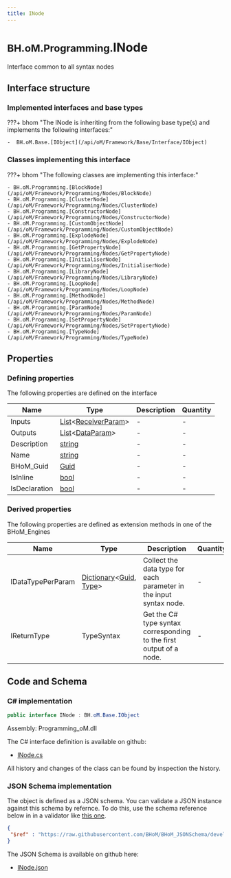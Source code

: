 ```yaml
---
title: INode
---
```


# <small>BH.oM.Programming.</small>**INode**

Interface common to all syntax nodes

## Interface structure

### Implemented interfaces and base types

???+ bhom "The INode is inheriting from the following base type(s) and implements the following interfaces:"

    -  BH.oM.Base.[IObject](/api/oM/Framework/Base/Interface/IObject)


### Classes implementing this interface

???+ bhom "The following classes are implementing this interface:"

    - BH.oM.Programming.[BlockNode](/api/oM/Framework/Programming/Nodes/BlockNode)
    - BH.oM.Programming.[ClusterNode](/api/oM/Framework/Programming/Nodes/ClusterNode)
    - BH.oM.Programming.[ConstructorNode](/api/oM/Framework/Programming/Nodes/ConstructorNode)
    - BH.oM.Programming.[CustomObjectNode](/api/oM/Framework/Programming/Nodes/CustomObjectNode)
    - BH.oM.Programming.[ExplodeNode](/api/oM/Framework/Programming/Nodes/ExplodeNode)
    - BH.oM.Programming.[GetPropertyNode](/api/oM/Framework/Programming/Nodes/GetPropertyNode)
    - BH.oM.Programming.[InitialiserNode](/api/oM/Framework/Programming/Nodes/InitialiserNode)
    - BH.oM.Programming.[LibraryNode](/api/oM/Framework/Programming/Nodes/LibraryNode)
    - BH.oM.Programming.[LoopNode](/api/oM/Framework/Programming/Nodes/LoopNode)
    - BH.oM.Programming.[MethodNode](/api/oM/Framework/Programming/Nodes/MethodNode)
    - BH.oM.Programming.[ParamNode](/api/oM/Framework/Programming/Nodes/ParamNode)
    - BH.oM.Programming.[SetPropertyNode](/api/oM/Framework/Programming/Nodes/SetPropertyNode)
    - BH.oM.Programming.[TypeNode](/api/oM/Framework/Programming/Nodes/TypeNode)


## Properties



### Defining properties

The following properties are defined on the interface

| Name             | Type             | Description      | Quantity         |
|------------------|------------------|------------------|------------------|
| Inputs | [List](https://learn.microsoft.com/en-us/dotnet/api/System.Collections.Generic.List-1?view=netstandard-2.0)&lt;[ReceiverParam](/api/oM/Framework/Programming/Params/ReceiverParam)&gt; | - | - |
| Outputs | [List](https://learn.microsoft.com/en-us/dotnet/api/System.Collections.Generic.List-1?view=netstandard-2.0)&lt;[DataParam](/api/oM/Framework/Programming/Params/DataParam)&gt; | - | - |
| Description | [string](https://learn.microsoft.com/en-us/dotnet/api/System.String?view=netstandard-2.0) | - | - |
| Name | [string](https://learn.microsoft.com/en-us/dotnet/api/System.String?view=netstandard-2.0) | - | - |
| BHoM_Guid | [Guid](https://learn.microsoft.com/en-us/dotnet/api/System.Guid?view=netstandard-2.0) | - | - |
| IsInline | [bool](https://learn.microsoft.com/en-us/dotnet/api/System.Boolean?view=netstandard-2.0) | - | - |
| IsDeclaration | [bool](https://learn.microsoft.com/en-us/dotnet/api/System.Boolean?view=netstandard-2.0) | - | - |


### Derived properties

The following properties are defined as extension methods in one of the BHoM_Engines

| Name             | Type             | Description      | Quantity         | Engine           |
|------------------|------------------|------------------|------------------|------------------|
| IDataTypePerParam | [Dictionary](https://learn.microsoft.com/en-us/dotnet/api/System.Collections.Generic.Dictionary-2?view=netstandard-2.0)&lt;[Guid](https://learn.microsoft.com/en-us/dotnet/api/System.Guid?view=netstandard-2.0), [Type](https://learn.microsoft.com/en-us/dotnet/api/System.Type?view=netstandard-2.0)&gt; | Collect the data type for each parameter in the input syntax node. | - | Programming_Engine |
| IReturnType | TypeSyntax | Get the C# type syntax corresponding to the first output of a node. | - | CSharp_Engine |


## Code and Schema

### C# implementation

``` C# title="C#"
public interface INode : BH.oM.Base.IObject
```

Assembly: Programming_oM.dll

The C# interface definition is available on github:

- [INode.cs](https://github.com/BHoM/BHoM/blob/develop/Programming_oM/Nodes\INode.cs)

All history and changes of the class can be found by inspection the history.
### JSON Schema implementation

The object is defined as a JSON schema. You can validate a JSON instance against this schema by refernce. To do this, use the schema reference below in in a validator like [this one](https://www.jsonschemavalidator.net/).

``` json title="JSON Schema"
{
 "$ref" : "https://raw.githubusercontent.com/BHoM/BHoM_JSONSchema/develop/Programming_oM/INode.json"
}
```

The JSON Schema is available on github here:

- [INode.json](https://github.com/BHoM/BHoM_JSONSchema/blob/develop/Programming_oM/INode.json)
